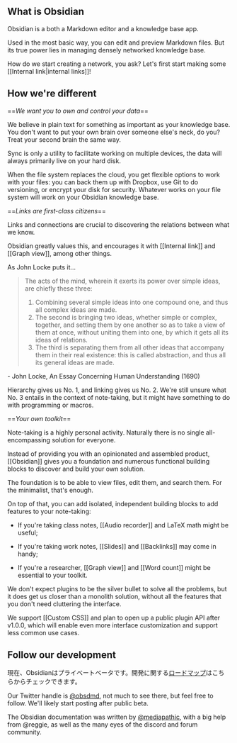 ## What is Obsidian

Obsidian is a both a Markdown editor and a knowledge base app.

Used in the most basic way, you can edit and preview Markdown files. But its true power lies in managing densely networked knowledge base.

How do we start creating a network, you ask? Let's first start making some [[Internal link|internal links]]!

## How we're different

==*We want you to own and control your data*==

We believe in plain text for something as important as your knowledge base. You don't want to put your own brain over someone else's neck, do you? Treat your second brain the same way.

Sync is only a utility to facilitate working on multiple devices, the data will always primarily live on your hard disk.

When the file system replaces the cloud, you get flexible options to work with your files: you can back them up with Dropbox, use Git to do versioning, or encrypt your disk for security. Whatever works on your file system will work on your Obsidian knowledge base.

==*Links are first-class citizens*==

Links and connections are crucial to discovering the relations between what we know.

Obsidian greatly values this, and encourages it with [[Internal link]] and [[Graph view]], among other things.

As John Locke puts it...

> The acts of the mind, wherein it exerts its power over simple ideas, are chiefly these three:
> 1. Combining several simple ideas into one compound one, and thus all complex ideas are made.
> 2. The second is bringing two ideas, whether simple or complex, together, and setting them by one another so as to take a view of them at once, without uniting them into one, by which it gets all its ideas of relations.
> 3. The third is separating them from all other ideas that accompany them in their real existence: this is called abstraction, and thus all its general ideas are made.

 \- John Locke, An Essay Concerning Human Understanding (1690)
 
Hierarchy gives us No. 1, and linking gives us No. 2. We're still unsure what No. 3 entails in the context of note-taking, but it might have something to do with programming or macros.

==*Your own toolkit*==

Note-taking is a highly personal activity. Naturally there is no single all-encompassing solution for everyone.

Instead of providing you with an opinionated and assembled product, [[Obsidian]] gives you a foundation and numerous functional building blocks  to discover and build your own solution.

The foundation is to be able to view files, edit them, and search them. For the minimalist, that's enough.

On top of that, you can add isolated, independent building blocks to add features to your note-taking:

- If you're taking class notes, [[Audio recorder]] and LaTeX math might be useful;

- If you're taking work notes, [[Slides]] and [[Backlinks]] may come in handy;

- If you're a researcher, [[Graph view]] and [[Word count]] might be essential to your toolkit.

We don't expect plugins to be the silver bullet to solve all the problems, but it does get us closer than a monolith solution, without all the features that you don't need cluttering the interface.

We support [[Custom CSS]] and plan to open up a public plugin API after v1.0.0, which will enable even more interface customization and support less common use cases.

## Follow our development

現在、Obsidianはプライベートベータです。開発に関する[ロードマップ](https://trello.com/b/Psqfqp7I/obsidian-roadmap)はこちらからチェックできます。

Our Twitter handle is [@obsdmd](https://twitter.com/obsdmd), not much to see there, but feel free to follow. We'll likely start posting after public beta.

The Obsidian documentation was written by [@mediapathic](http://mediapathic.net), with a big help from @reggie, as well as the many eyes of the discord and forum community. 
